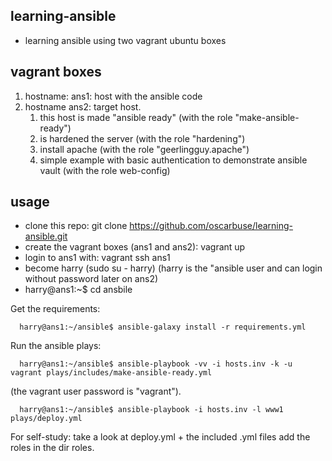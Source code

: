 ## learning-ansible
* learning ansible using two vagrant ubuntu boxes

## vagrant boxes
1. hostname: ans1: host with the ansible code
1. hostname ans2: target host.
   1. this host is made "ansible ready" (with the role "make-ansible-ready")
   1. is hardened the server (with the role "hardening")
   1. install apache (with the role "geerlingguy.apache")
   1. simple example with basic authentication to demonstrate ansible vault (with the role web-config)

## usage
* clone this repo: git clone https://github.com/oscarbuse/learning-ansible.git
* create the vagrant boxes (ans1 and ans2): vagrant up
* login to ans1 with: vagrant ssh ans1
* become harry (sudo su - harry) (harry is the "ansible user and can login without password later on ans2)
* harry@ans1:~$ cd ansbile

Get the requirements:
```
  harry@ans1:~/ansible$ ansible-galaxy install -r requirements.yml
```
Run the ansible plays:
```
  harry@ans1:~/ansible$ ansible-playbook -vv -i hosts.inv -k -u vagrant plays/includes/make-ansible-ready.yml
```
   (the vagrant user password is "vagrant").
```
  harry@ans1:~/ansible$ ansible-playbook -i hosts.inv -l www1 plays/deploy.yml
```

For self-study: take a look at deploy.yml + the included .yml files add the roles in the dir roles.
